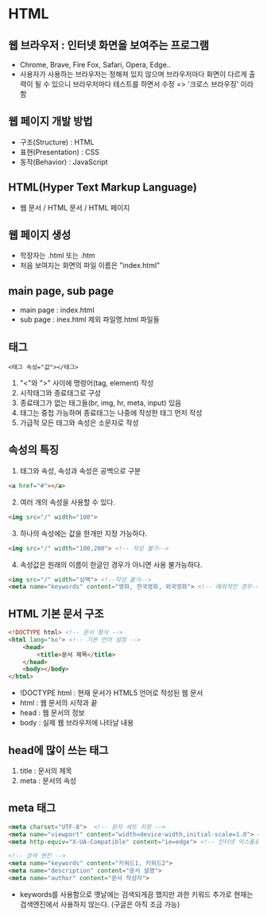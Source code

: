 # HTML

## 웹 브라우저 : 인터넷 화면을 보여주는 프로그램

- Chrome, Brave, Fire Fox, Safari, Opera, Edge..
- 사용자가 사용하는 브라우저는 정해져 있지 않으며 
  브라우저마다 화면이 다르게 출력이 될 수 있으니
  브라우저마다 테스트를 하면서 수정
  => '크로스 브라우징' 이라 함

## 웹 페이지 개발 방법

- 구조(Structure) : HTML
- 표현(Presentation) : CSS
- 동작(Behavior) : JavaScript

## HTML(Hyper Text Markup Language)

- 웹 문서 / HTML 문서 / HTML 페이지

## 웹 페이지 생성

- 학장자는 .html 또는 .htm
- 처음 보여지는 화면의 파일 이름은 "index.html"

## main page, sub page

- main page : index.html
- sub page : inex.html 제외 파일명.html 파일들

## 태그

```
<태그 속성="값"></태그>
```

1. "<"와 ">" 사이에 명령어(tag, element) 작성
2. 시작태그와 종료태그로 구성
3. 종료태그가 없는 태그들(br, img, hr, meta, input) 있음
4. 태그는 중첩 가능하며 종료태그는 나중에 작성한 태그 먼저 작성
5. 가급적 모든 태그와 속성은 소문자로 작성

## 속성의 특징

1. 태그와 속성, 속성과 속성은 공백으로 구분

```html
<a href="#"></a>
```

2. 여러 개의 속성을 사용할 수 있다.

```html
<img src="/" width="100">
```
3. 하나의 속성에는 값을 한개만 지정 가능하다.

```html
<img src="/" width="100,200"> <!-- 작성 불가-->
```

4. 속성값은 원래의 이름이 한글인 경우가 아니면 사용 불가능하다.

```html
<img src="/" width="삼백"> <!--작성 불가-->
<meta name="keywords" content="영화, 한국영화, 외국영화"> <!-- 예외적인 경우-->
```

## HTML 기본 문서 구조

```html
<!DOCTYPE html> <!-- 문서 형식 -->
<html lang="ko"> <!-- 기본 언어 설정 -->
    <head>
        <title>문서 제목</title>
    </head>
    <body></body>
</html>
```

- !DOCTYPE html : 현재 문서가 HTML5 언어로 작성된 웹 문서
- html : 웹 문서의 시작과 끝
- head : 웹 문서의 정보
- body : 실제 웹 브라우저에 나타날 내용

## head에 많이 쓰는 태그

1. title : 문서의 제목
2. meta : 문서의 속성

## meta 태그

```html
<meta charset="UTF-8">  <!-- 문자 세트 지정 -->
<meta name="viewport" content="width=device-width,initial-scale=1.0"> <!-- 모바일 기기 -->
<meta http-equiv="X-UA-Compatible" content="ie=edge"> <!-- 인터넷 익스플로러 브라우저 -->

<!-- 검색 엔진 -->
<meta name="keywords" content="키워드1, 키워드2">
<meta name="description" content="문서 설명">
<meta name="author" content="문서 작성자">
```

- keywords를 사용함으로 옛날에는 검색되게끔 했지만 과한 키워드 추가로 현재는 검색엔진에서 사용하지 않는다. (구글은 아직 조금 가능)
